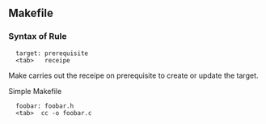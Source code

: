 ## Makefile ##

### Syntax of Rule ###

```
  target: prerequisite
  <tab>   receipe
```

Make carries out the receipe on prerequisite to create or update the target.

Simple Makefile
```
  foobar: foobar.h
  <tab>  cc -o foobar.c
```
